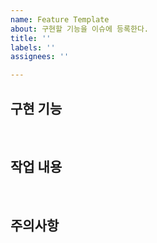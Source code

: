 ```yaml
---
name: Feature Template
about: 구현할 기능을 이슈에 등록한다.
title: ''
labels: ''
assignees: ''

---
```


## 구현 기능

<br/>

## 작업 내용

<br/>

## 주의사항
